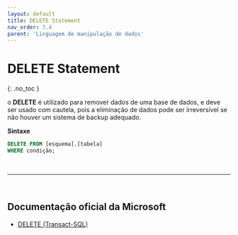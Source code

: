 ```yaml
---
layout: default
title: DELETE Statement
nav_order: 7.4
parent: 'Linguagem de manipulação de dados'
---
```



# DELETE Statement
{: .no_toc }


o **DELETE** é utilizado para remover dados de uma base de dados, e deve ser usado com cautela, pois a eliminação de dados pode ser irreversível se não houver um sistema de backup adequado.


**Sintaxe** 

```sql
DELETE FROM [esquema].[tabela]
WHERE condição;
```


<br>

---

<br>

##  Documentação oficial da Microsoft

- [DELETE (Transact-SQL)](https://learn.microsoft.com/en-us/sql/t-sql/statements/delete-transact-sql)

